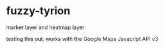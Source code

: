 # fuzzy-tyrion
marker layer and heatmap layer

testing this out. works with the Google Maps Javacript API v3
